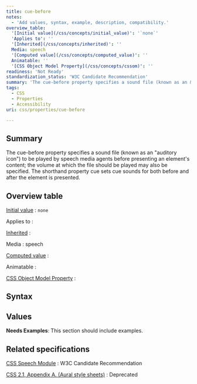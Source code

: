 ```yaml
---
title: cue-before
notes:
  - 'Add values, syntax, example, description, compatibility.'
overview_table:
  '[Initial value](/css/concepts/initial_value)': '`none`'
  'Applies to': ''
  '[Inherited](/css/concepts/inherited)': ''
  Media: speech
  '[Computed value](/css/concepts/computed_value)': ''
  Animatable: ''
  '[CSS Object Model Property](/css/concepts/cssom)': ''
readiness: 'Not Ready'
standardization_status: 'W3C Candidate Recommendation'
summary: 'The cue-before property specifies a sound file (known as an &quot;auditory icon&quot;) to be played by speech media agents before presenting an element''s content; the volume at which the file should be played may also be specified.  The shorthand property cue sets cue sounds for both before and after the element is presented.'
tags:
  - CSS
  - Properties
  - Accessibility
uri: css/properties/cue-before

---
```

## Summary

The cue-before property specifies a sound file (known as an &quot;auditory icon&quot;) to be played by speech media agents before presenting an element's content; the volume at which the file should be played may also be specified. The shorthand property cue sets cue sounds for both before and after the element is presented.

## Overview table

[Initial value](/css/concepts/initial_value)
:   `none`

Applies to
:

[Inherited](/css/concepts/inherited)
:

Media
:   speech

[Computed value](/css/concepts/computed_value)
:

Animatable
:

[CSS Object Model Property](/css/concepts/cssom)
:

## Syntax

## Values

**Needs Examples**: This section should include examples.

## Related specifications

[CSS Speech Module](http://www.w3.org/TR/css3-speech/#cue-before)
:   W3C Candidate Recommendation

[CSS 2.1, Appendix A. (Aural style sheets)](http://www.w3.org/TR/CSS21/aural.html)
:   Deprecated
